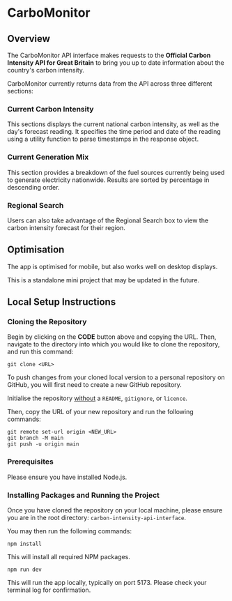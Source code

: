 # CarboMonitor

## Overview

The CarboMonitor API interface makes requests to the **Official Carbon Intensity API for Great Britain** to bring you up to date information about the country's carbon intensity.

CarboMonitor currently returns data from the API across three different sections:

### Current Carbon Intensity

This sections displays the current national carbon intensity, as well as the day's forecast reading. It specifies the time period and date of the reading using a utility function to parse timestamps in the response object.

### Current Generation Mix

This section provides a breakdown of the fuel sources currently being used to generate electricity nationwide. Results are sorted by percentage in descending order.

### Regional Search

Users can also take advantage of the Regional Search box to view the carbon intensity forecast for their region.

## Optimisation

The app is optimised for mobile, but also works well on desktop displays.

This is a standalone mini project that may be updated in the future.

## Local Setup Instructions

### Cloning the Repository

Begin by clicking on the **CODE** button above and copying the URL. Then, navigate to the directory into which you would like to clone the repository, and run this command:

```
git clone <URL>
```

To push changes from your cloned local version to a personal repository on GitHub, you will first need to create a new GitHub repository. 

Initialise the repository <u>without</u> a `README`, `gitignore`, or `licence`.

Then, copy the URL of your new repository and run the following commands:

```
git remote set-url origin <NEW_URL>
git branch -M main
git push -u origin main
```

### Prerequisites

Please ensure you have installed Node.js.

### Installing Packages and Running the Project

Once you have cloned the repository on your local machine, please ensure you are in the root directory: `carbon-intensity-api-interface`.

You may then run the following commands:

```
npm install
```

This will install all required NPM packages.

```
npm run dev
```

This will run the app locally, typically on port 5173. Please check your terminal log for confirmation.
